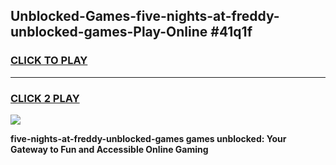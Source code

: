 
## Unblocked-Games-five-nights-at-freddy-unblocked-games-Play-Online #41q1f
<h3>
<a href="https://news.freeplayer.one?title=five-nights-at-freddy-unblocked-games&ref=3">CLICK TO PLAY</a></h3>
<hr>

<h3>
<a href="https://news.freeplayer.one?title=five-nights-at-freddy-unblocked-games&ref=3">CLICK 2 PLAY</a>
  
</h3>

<a href="https://news.freeplayer.one?title=five-nights-at-freddy-unblocked-games&ref=3"><img src="https://clearcache.store/games.png"></a>


**five-nights-at-freddy-unblocked-games games unblocked: Your Gateway to Fun and Accessible Online Gaming**
